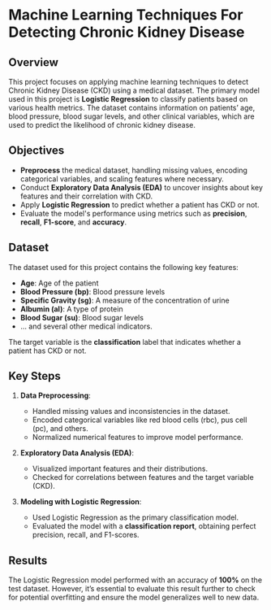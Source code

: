 # Machine Learning Techniques For Detecting Chronic Kidney Disease

## Overview
This project focuses on applying machine learning techniques to detect Chronic Kidney Disease (CKD) using a medical dataset. The primary model used in this project is **Logistic Regression** to classify patients based on various health metrics. The dataset contains information on patients’ age, blood pressure, blood sugar levels, and other clinical variables, which are used to predict the likelihood of chronic kidney disease.

## Objectives
- **Preprocess** the medical dataset, handling missing values, encoding categorical variables, and scaling features where necessary.
- Conduct **Exploratory Data Analysis (EDA)** to uncover insights about key features and their correlation with CKD.
- Apply **Logistic Regression** to predict whether a patient has CKD or not.
- Evaluate the model's performance using metrics such as **precision**, **recall**, **F1-score**, and **accuracy**.

## Dataset
The dataset used for this project contains the following key features:
- **Age**: Age of the patient
- **Blood Pressure (bp)**: Blood pressure levels
- **Specific Gravity (sg)**: A measure of the concentration of urine
- **Albumin (al)**: A type of protein
- **Blood Sugar (su)**: Blood sugar levels
- ... and several other medical indicators.

The target variable is the **classification** label that indicates whether a patient has CKD or not.

## Key Steps
1. **Data Preprocessing**:
   - Handled missing values and inconsistencies in the dataset.
   - Encoded categorical variables like red blood cells (rbc), pus cell (pc), and others.
   - Normalized numerical features to improve model performance.
   
2. **Exploratory Data Analysis (EDA)**:
   - Visualized important features and their distributions.
   - Checked for correlations between features and the target variable (CKD).
   
3. **Modeling with Logistic Regression**:
   - Used Logistic Regression as the primary classification model.
   - Evaluated the model with a **classification report**, obtaining perfect precision, recall, and F1-scores.

## Results
The Logistic Regression model performed with an accuracy of **100%** on the test dataset. However, it’s essential to evaluate this result further to check for potential overfitting and ensure the model generalizes well to new data.


